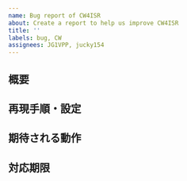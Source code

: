 ```yaml
---
name: Bug report of CW4ISR
about: Create a report to help us improve CW4ISR
title: ''
labels: bug, CW
assignees: JG1VPP, jucky154
---
```


## 概要

## 再現手順・設定

## 期待される動作

## 対応期限
